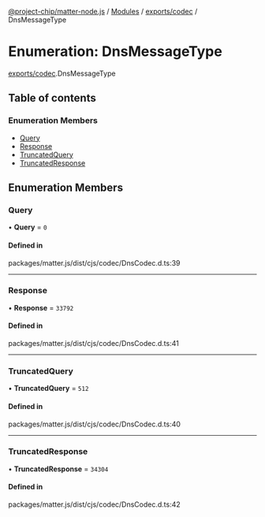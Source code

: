 [@project-chip/matter-node.js](../README.md) / [Modules](../modules.md) / [exports/codec](../modules/exports_codec.md) / DnsMessageType

# Enumeration: DnsMessageType

[exports/codec](../modules/exports_codec.md).DnsMessageType

## Table of contents

### Enumeration Members

- [Query](exports_codec.DnsMessageType.md#query)
- [Response](exports_codec.DnsMessageType.md#response)
- [TruncatedQuery](exports_codec.DnsMessageType.md#truncatedquery)
- [TruncatedResponse](exports_codec.DnsMessageType.md#truncatedresponse)

## Enumeration Members

### Query

• **Query** = ``0``

#### Defined in

packages/matter.js/dist/cjs/codec/DnsCodec.d.ts:39

___

### Response

• **Response** = ``33792``

#### Defined in

packages/matter.js/dist/cjs/codec/DnsCodec.d.ts:41

___

### TruncatedQuery

• **TruncatedQuery** = ``512``

#### Defined in

packages/matter.js/dist/cjs/codec/DnsCodec.d.ts:40

___

### TruncatedResponse

• **TruncatedResponse** = ``34304``

#### Defined in

packages/matter.js/dist/cjs/codec/DnsCodec.d.ts:42
